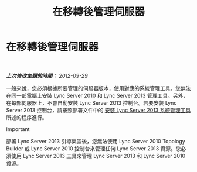 ﻿---
title: 在移轉後管理伺服器
TOCTitle: 在移轉後管理伺服器
ms:assetid: 7b08f048-c951-4050-b77c-0fff351620e7
ms:mtpsurl: https://technet.microsoft.com/zh-tw/library/JJ205023(v=OCS.15)
ms:contentKeyID: 49291422
ms.date: 08/10/2015
mtps_version: v=OCS.15
ms.translationtype: HT
---

# 在移轉後管理伺服器

 

_**上次修改主題的時間：** 2012-09-29_

一般來說，您必須根據所要管理的伺服器版本，使用對應的系統管理工具。您無法在同一部電腦上安裝 Lync Server 2010 和 Lync Server 2013 管理工具。另外，在每部伺服器上，不會自動安裝 Lync Server 2013 控制台。若要安裝 Lync Server 2013 控制台，請按照部署文件中的 [安裝 Lync Server 2013 系統管理工具](lync-server-2013-install-lync-server-administrative-tools.md)所述的程序進行。

> [!IMPORTANT]  
> 部署 Lync Server 2013 引導集區後，您無法使用 Lync Server 2010 Topology Builder 或 Lync Server 2010 控制台來管理任何 Lync Server 2013 資源。您必須使用 Lync Server 2013 工具來管理 Lync Server 2013 和 Lync Server 2010 資源。


